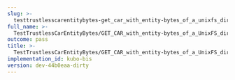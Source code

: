 ```yaml
---
slug: >-
  testtrustlesscarentitybytes-get_car_with_entity-bytes_of_a_unixfs_directory_(format-car)-header_content-type
full_name: >-
  TestTrustlessCarEntityBytes/GET_CAR_with_entity-bytes_of_a_UnixFS_directory_(format=car)/Header_Content-Type
outcome: pass
title: >-
  TestTrustlessCarEntityBytes/GET_CAR_with_entity-bytes_of_a_UnixFS_directory_(format=car)/Header_Content-Type
implementation_id: kubo-bis
version: dev-44b0eaa-dirty
---
```


